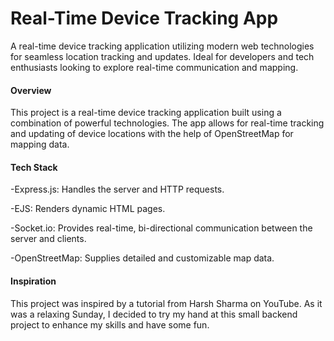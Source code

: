 
# Real-Time Device Tracking App

A real-time device tracking application utilizing modern web technologies for seamless location tracking and updates. Ideal for developers and tech enthusiasts looking to explore real-time communication and mapping.

#### Overview

This project is a real-time device tracking application built using a combination of powerful technologies. The app allows for real-time tracking and updating of device locations with the help of OpenStreetMap for mapping data.

#### Tech Stack

-Express.js: Handles the server and HTTP requests.

-EJS: Renders dynamic HTML pages.

-Socket.io: Provides real-time, bi-directional communication between the server and clients.

-OpenStreetMap: Supplies detailed and customizable map data.

#### Inspiration

This project was inspired by a tutorial from Harsh Sharma on YouTube. As it was a relaxing Sunday, I decided to try my hand at this small backend project to enhance my skills and have some fun.

